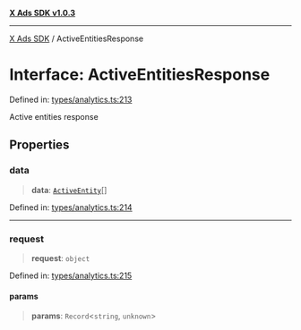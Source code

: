 [**X Ads SDK v1.0.3**](../README.md)

***

[X Ads SDK](../globals.md) / ActiveEntitiesResponse

# Interface: ActiveEntitiesResponse

Defined in: [types/analytics.ts:213](https://github.com/kage1020/x-ads-sdk/blob/main/src/types/analytics.ts#L213)

Active entities response

## Properties

### data

> **data**: [`ActiveEntity`](ActiveEntity.md)[]

Defined in: [types/analytics.ts:214](https://github.com/kage1020/x-ads-sdk/blob/main/src/types/analytics.ts#L214)

***

### request

> **request**: `object`

Defined in: [types/analytics.ts:215](https://github.com/kage1020/x-ads-sdk/blob/main/src/types/analytics.ts#L215)

#### params

> **params**: `Record`\<`string`, `unknown`\>
